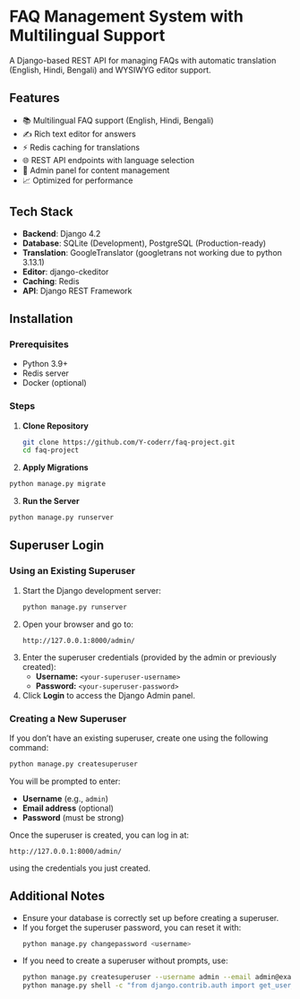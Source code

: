 # FAQ Management System with Multilingual Support

A Django-based REST API for managing FAQs with automatic translation (English, Hindi, Bengali) and WYSIWYG editor support.

## Features

- 📚 Multilingual FAQ support (English, Hindi, Bengali)
- ✍️ Rich text editor for answers
- ⚡ Redis caching for translations
- 🌐 REST API endpoints with language selection
- 🔐 Admin panel for content management
- 📈 Optimized for performance

## Tech Stack

- **Backend**: Django 4.2
- **Database**: SQLite (Development), PostgreSQL (Production-ready)
- **Translation**: GoogleTranslator (googletrans not working due to python 3.13.1)
- **Editor**: django-ckeditor
- **Caching**: Redis
- **API**: Django REST Framework

## Installation

### Prerequisites
- Python 3.9+
- Redis server
- Docker (optional)

### Steps

1. **Clone Repository**
   ```bash
   git clone https://github.com/Y-coderr/faq-project.git
   cd faq-project

2. **Apply Migrations**
```bash
python manage.py migrate
```

3. **Run the Server**
```bash
python manage.py runserver
```

## Superuser Login

### Using an Existing Superuser
1. Start the Django development server:
   ```bash
   python manage.py runserver
   ```
2. Open your browser and go to:
   ```
   http://127.0.0.1:8000/admin/
   ```
3. Enter the superuser credentials (provided by the admin or previously created):
   - **Username:** `<your-superuser-username>`
   - **Password:** `<your-superuser-password>`
4. Click **Login** to access the Django Admin panel.

### Creating a New Superuser
If you don’t have an existing superuser, create one using the following command:
```bash
python manage.py createsuperuser
```
You will be prompted to enter:
- **Username** (e.g., `admin`)
- **Email address** (optional)
- **Password** (must be strong)

Once the superuser is created, you can log in at:
```
http://127.0.0.1:8000/admin/
```
using the credentials you just created.

## Additional Notes
- Ensure your database is correctly set up before creating a superuser.
- If you forget the superuser password, you can reset it with:
  ```bash
  python manage.py changepassword <username>
  ```
- If you need to create a superuser without prompts, use:
  ```bash
  python manage.py createsuperuser --username admin --email admin@example.com --noinput
  python manage.py shell -c "from django.contrib.auth import get_user_model; User = get_user_model(); User.objects.filter(username='admin').update(password='pbkdf2_sha256$...')"
  



